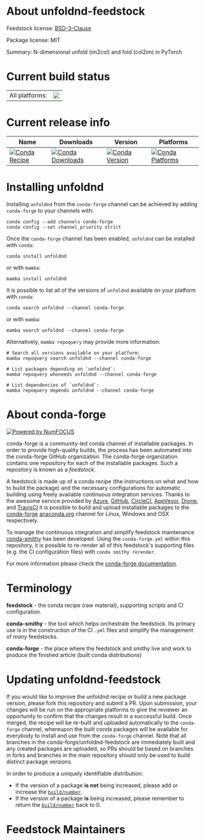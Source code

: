 About unfoldnd-feedstock
========================

Feedstock license: [BSD-3-Clause](https://github.com/conda-forge/unfoldnd-feedstock/blob/main/LICENSE.txt)



Package license: MIT

Summary: N-dimensional unfold (im2col) and fold (col2im) in PyTorch

Current build status
====================


<table><tr><td>All platforms:</td>
    <td>
      <a href="https://dev.azure.com/conda-forge/feedstock-builds/_build/latest?definitionId=23274&branchName=main">
        <img src="https://dev.azure.com/conda-forge/feedstock-builds/_apis/build/status/unfoldnd-feedstock?branchName=main">
      </a>
    </td>
  </tr>
</table>

Current release info
====================

| Name | Downloads | Version | Platforms |
| --- | --- | --- | --- |
| [![Conda Recipe](https://img.shields.io/badge/recipe-unfoldnd-green.svg)](https://anaconda.org/conda-forge/unfoldnd) | [![Conda Downloads](https://img.shields.io/conda/dn/conda-forge/unfoldnd.svg)](https://anaconda.org/conda-forge/unfoldnd) | [![Conda Version](https://img.shields.io/conda/vn/conda-forge/unfoldnd.svg)](https://anaconda.org/conda-forge/unfoldnd) | [![Conda Platforms](https://img.shields.io/conda/pn/conda-forge/unfoldnd.svg)](https://anaconda.org/conda-forge/unfoldnd) |

Installing unfoldnd
===================

Installing `unfoldnd` from the `conda-forge` channel can be achieved by adding `conda-forge` to your channels with:

```
conda config --add channels conda-forge
conda config --set channel_priority strict
```

Once the `conda-forge` channel has been enabled, `unfoldnd` can be installed with `conda`:

```
conda install unfoldnd
```

or with `mamba`:

```
mamba install unfoldnd
```

It is possible to list all of the versions of `unfoldnd` available on your platform with `conda`:

```
conda search unfoldnd --channel conda-forge
```

or with `mamba`:

```
mamba search unfoldnd --channel conda-forge
```

Alternatively, `mamba repoquery` may provide more information:

```
# Search all versions available on your platform:
mamba repoquery search unfoldnd --channel conda-forge

# List packages depending on `unfoldnd`:
mamba repoquery whoneeds unfoldnd --channel conda-forge

# List dependencies of `unfoldnd`:
mamba repoquery depends unfoldnd --channel conda-forge
```


About conda-forge
=================

[![Powered by
NumFOCUS](https://img.shields.io/badge/powered%20by-NumFOCUS-orange.svg?style=flat&colorA=E1523D&colorB=007D8A)](https://numfocus.org)

conda-forge is a community-led conda channel of installable packages.
In order to provide high-quality builds, the process has been automated into the
conda-forge GitHub organization. The conda-forge organization contains one repository
for each of the installable packages. Such a repository is known as a *feedstock*.

A feedstock is made up of a conda recipe (the instructions on what and how to build
the package) and the necessary configurations for automatic building using freely
available continuous integration services. Thanks to the awesome service provided by
[Azure](https://azure.microsoft.com/en-us/services/devops/), [GitHub](https://github.com/),
[CircleCI](https://circleci.com/), [AppVeyor](https://www.appveyor.com/),
[Drone](https://cloud.drone.io/welcome), and [TravisCI](https://travis-ci.com/)
it is possible to build and upload installable packages to the
[conda-forge](https://anaconda.org/conda-forge) [anaconda.org](https://anaconda.org/)
channel for Linux, Windows and OSX respectively.

To manage the continuous integration and simplify feedstock maintenance
[conda-smithy](https://github.com/conda-forge/conda-smithy) has been developed.
Using the ``conda-forge.yml`` within this repository, it is possible to re-render all of
this feedstock's supporting files (e.g. the CI configuration files) with ``conda smithy rerender``.

For more information please check the [conda-forge documentation](https://conda-forge.org/docs/).

Terminology
===========

**feedstock** - the conda recipe (raw material), supporting scripts and CI configuration.

**conda-smithy** - the tool which helps orchestrate the feedstock.
                   Its primary use is in the construction of the CI ``.yml`` files
                   and simplify the management of *many* feedstocks.

**conda-forge** - the place where the feedstock and smithy live and work to
                  produce the finished article (built conda distributions)


Updating unfoldnd-feedstock
===========================

If you would like to improve the unfoldnd recipe or build a new
package version, please fork this repository and submit a PR. Upon submission,
your changes will be run on the appropriate platforms to give the reviewer an
opportunity to confirm that the changes result in a successful build. Once
merged, the recipe will be re-built and uploaded automatically to the
`conda-forge` channel, whereupon the built conda packages will be available for
everybody to install and use from the `conda-forge` channel.
Note that all branches in the conda-forge/unfoldnd-feedstock are
immediately built and any created packages are uploaded, so PRs should be based
on branches in forks and branches in the main repository should only be used to
build distinct package versions.

In order to produce a uniquely identifiable distribution:
 * If the version of a package **is not** being increased, please add or increase
   the [``build/number``](https://docs.conda.io/projects/conda-build/en/latest/resources/define-metadata.html#build-number-and-string).
 * If the version of a package **is** being increased, please remember to return
   the [``build/number``](https://docs.conda.io/projects/conda-build/en/latest/resources/define-metadata.html#build-number-and-string)
   back to 0.

Feedstock Maintainers
=====================



<!-- dummy commit to enable rerendering -->


